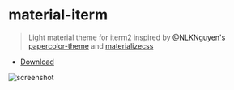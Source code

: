 # material-iterm

> Light material theme for iterm2 inspired by [@NLKNguyen's](https://github.com/NLKNguyen) [papercolor-theme](https://github.com/NLKNguyen/papercolor-theme) and [materializecss](http://materializecss.com/)

* [Download](https://cdn.rawgit.com/stoeffel/material-iterm/master/papercolor.itermcolors)

![screenshot](https://cdn.rawgit.com/stoeffel/material-iterm/master/screenshot.png)
